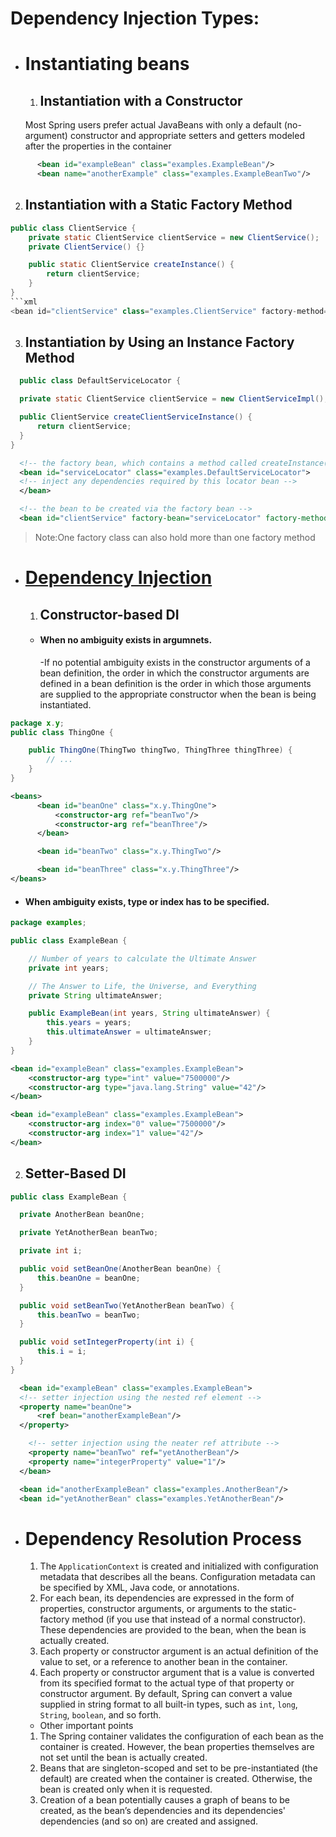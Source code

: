 # Dependency Injection Types:
- # Instantiating beans
  
  1. ## Instantiation with a Constructor
    Most Spring users prefer actual JavaBeans with only a default (no-argument) constructor and appropriate setters and getters modeled after the properties in the container

```xml
      <bean id="exampleBean" class="examples.ExampleBean"/>
      <bean name="anotherExample" class="examples.ExampleBeanTwo"/>
```

  2. ## Instantiation with a Static Factory Method
```java
public class ClientService {
    private static ClientService clientService = new ClientService();
    private ClientService() {}

    public static ClientService createInstance() {
        return clientService;
    }
}
```xml
<bean id="clientService" class="examples.ClientService" factory-method="createInstance"/>
```
  3. ## Instantiation by Using an Instance Factory Method
```java
  public class DefaultServiceLocator {

  private static ClientService clientService = new ClientServiceImpl();

  public ClientService createClientServiceInstance() {
      return clientService;
  }
}
```
```xml
  <!-- the factory bean, which contains a method called createInstance() -->
  <bean id="serviceLocator" class="examples.DefaultServiceLocator">
  <!-- inject any dependencies required by this locator bean -->
  </bean>

  <!-- the bean to be created via the factory bean -->
  <bean id="clientService" factory-bean="serviceLocator" factory-method="createClientServiceInstance"/>
 ```
>   Note:One factory class can also hold more than one factory method
- # <ins> Dependency Injection </ins>
  1. ## Constructor-based DI
    - #### When no ambiguity exists in argumnets.
      -If no potential ambiguity exists in the constructor arguments of a bean definition, the order in which the constructor arguments are defined in a bean definition is the order in which those arguments are supplied to the appropriate constructor when the bean is being instantiated. 
```java
package x.y;
public class ThingOne {

    public ThingOne(ThingTwo thingTwo, ThingThree thingThree) {
        // ...
    }
}

```
```xml
<beans>
      <bean id="beanOne" class="x.y.ThingOne">
          <constructor-arg ref="beanTwo"/>
          <constructor-arg ref="beanThree"/>
      </bean>

      <bean id="beanTwo" class="x.y.ThingTwo"/>

      <bean id="beanThree" class="x.y.ThingThree"/>
</beans>
```
  - #### When ambiguity exists, type or index has to be specified.

```java
package examples;

public class ExampleBean {

    // Number of years to calculate the Ultimate Answer
    private int years;

    // The Answer to Life, the Universe, and Everything
    private String ultimateAnswer;

    public ExampleBean(int years, String ultimateAnswer) {
        this.years = years;
        this.ultimateAnswer = ultimateAnswer;
    }
}

```
```xml
<bean id="exampleBean" class="examples.ExampleBean">
    <constructor-arg type="int" value="7500000"/>
    <constructor-arg type="java.lang.String" value="42"/>
</bean>
```
```xml
<bean id="exampleBean" class="examples.ExampleBean">
    <constructor-arg index="0" value="7500000"/>
    <constructor-arg index="1" value="42"/>
</bean>
```
   2. ## Setter-Based DI
```java
public class ExampleBean {

  private AnotherBean beanOne;

  private YetAnotherBean beanTwo;

  private int i;

  public void setBeanOne(AnotherBean beanOne) {
      this.beanOne = beanOne;
  }

  public void setBeanTwo(YetAnotherBean beanTwo) {
      this.beanTwo = beanTwo;
  }

  public void setIntegerProperty(int i) {
      this.i = i;
  }
}
```

```xml
  <bean id="exampleBean" class="examples.ExampleBean">
  <!-- setter injection using the nested ref element -->
  <property name="beanOne">
      <ref bean="anotherExampleBean"/>
  </property>

    <!-- setter injection using the neater ref attribute -->
    <property name="beanTwo" ref="yetAnotherBean"/>
    <property name="integerProperty" value="1"/>
  </bean>

  <bean id="anotherExampleBean" class="examples.AnotherBean"/>
  <bean id="yetAnotherBean" class="examples.YetAnotherBean"/>
```

- # Dependency Resolution Process
  1. The `ApplicationContext` is created and initialized with configuration metadata that describes all the beans.       Configuration metadata can be specified by XML, Java code, or annotations.
  2. For each bean, its dependencies are expressed in the form of properties, constructor arguments, or arguments to the static-factory method (if you use that instead of a normal constructor). These dependencies are provided to the bean, when the bean is actually created.
  3. Each property or constructor argument is an actual definition of the value to set, or a reference to another bean in the container.
  4. Each property or constructor argument that is a value is converted from its specified format to the actual type of that property or constructor argument. By default, Spring can convert a value supplied in string format to all built-in types, such as `int`, `long`, `String`, `boolean`, and so forth.
  - Other important points
  1. The Spring container validates the configuration of each bean as the container is created. However, the bean properties themselves are not set until the bean is actually created.
    2. Beans that are singleton-scoped and set to be pre-instantiated (the default) are created when the container is created. Otherwise, the bean is created only when it is requested.
    3. Creation of a bean potentially causes a graph of beans to be created, as the bean’s dependencies and its dependencies' dependencies (and so on) are created and assigned. 

